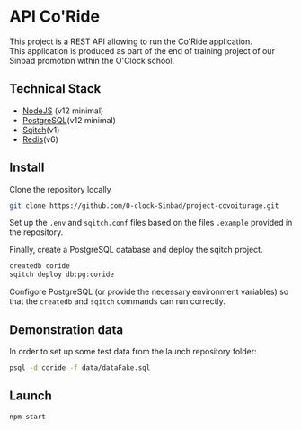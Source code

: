 # API Co'Ride

This project is a REST API allowing to run the Co'Ride application.  
This application is produced as part of the end of training project of our Sinbad promotion within the O'Clock school.

## Technical Stack

- [NodeJS](http://nodejs.org/en/download) (v12 minimal)
- [PostgreSQL](https://www.postgresql.org/download)(v12 minimal)
- [Sqitch](https://sqitch.org/download/)(v1)
- [Redis](https://redis.io/download)(v6)

## Install

Clone the repository locally

```bash
git clone https://github.com/O-clock-Sinbad/project-covoiturage.git
```

Set up the `.env` and `sqitch.conf` files based on the files `.example` provided in the repository.  

Finally, create a PostgreSQL database and deploy the sqitch project.

```bash
createdb coride
sqitch deploy db:pg:coride
```

Configore PostgreSQL (or provide the necessary environment variables) so that the `createdb` and `sqitch` commands can run correctly.

## Demonstration data

In order to set up some test data from the launch repository folder:

```bash
psql -d coride -f data/dataFake.sql
```

## Launch

```bash
npm start
```